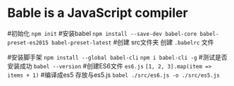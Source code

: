 # Bable is a JavaScript compiler
#初始化
`npm init`
#安装babel
`npm install --save-dev babel-core babel-preset-es2015 babel-preset-latest`
#创建 src文件夹 创建 `.babelrc` 文件

#安装脚手架
`npm install --global babel-cli`
`npm i babel-cli -g`
#测试是否安装成功
`babel --version`
#创建ES6文件 
`es6.js`
`[1, 2, 3].map(item => items + 1)`
#编译成es5 存放与es5.js
`babel ./src/es6.js -o ./src/es5.js`

